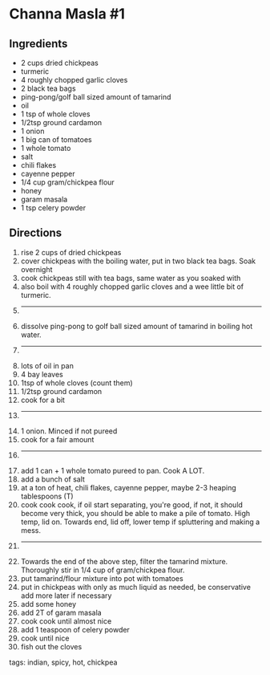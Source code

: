 # Channa Masla #1

## Ingredients
* 2 cups dried chickpeas
* turmeric
* 4 roughly chopped garlic cloves
* 2 black tea bags
* ping-pong/golf ball sized amount of tamarind
* oil
* 1 tsp of whole cloves
* 1/2tsp ground cardamon
* 1 onion
* 1 big can of tomatoes
* 1 whole tomato
* salt
* chili flakes
* cayenne pepper
* 1/4 cup gram/chickpea flour
* honey
* garam masala
* 1 tsp celery powder

## Directions

1. rise 2 cups of dried chickpeas
2. cover chickpeas with the boiling water, put in two black tea bags. Soak overnight
3. cook chickpeas still with tea bags, same water as you soaked with
4. also boil with 4 roughly chopped garlic cloves and a wee little bit of turmeric.
4. -------
5. dissolve ping-pong to golf ball sized amount of tamarind in boiling hot water.
6. --------
5. lots of oil in pan
6. 4 bay leaves
7. 1tsp of whole cloves (count them)
8. 1/2tsp ground cardamon
9. cook for a bit
10. -------
10. 1 onion. Minced if not pureed
11. cook for a fair amount
12. -----
12. add 1 can + 1 whole tomato pureed to pan. Cook A LOT.
13. add a bunch of salt
14. at a ton of heat, chili flakes, cayenne pepper, maybe 2-3 heaping tablespoons (T) 
13. cook cook cook, if oil start separating, you're good, if not, it should become very thick, you should be able to make a pile of tomato. High temp, lid on. Towards end, lid off, lower temp if spluttering and making a mess.
14. -----
15. Towards the end of the above step, filter the tamarind mixture. Thoroughly stir in 1/4 cup of gram/chickpea flour.
16. put tamarind/flour mixture into pot with tomatoes
17. put in chickpeas with only as much liquid as needed, be conservative add more later if necessary
18. add some honey
19. add 2T of garam masala
20. cook cook until almost nice
21. add 1 teaspoon of celery powder
22. cook until nice
23. fish out the cloves

tags: indian, spicy, hot, chickpea
